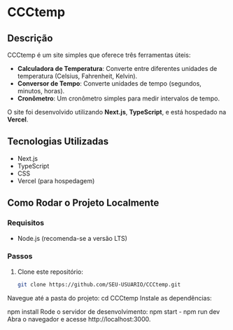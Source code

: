 # CCCtemp

## Descrição
CCCtemp é um site simples que oferece três ferramentas úteis:
- **Calculadora de Temperatura**: Converte entre diferentes unidades de temperatura (Celsius, Fahrenheit, Kelvin).
- **Conversor de Tempo**: Converte unidades de tempo (segundos, minutos, horas).
- **Cronômetro**: Um cronômetro simples para medir intervalos de tempo.

O site foi desenvolvido utilizando **Next.js**, **TypeScript**, e está hospedado na **Vercel**.

## Tecnologias Utilizadas
- Next.js
- TypeScript
- CSS
- Vercel (para hospedagem)

## Como Rodar o Projeto Localmente

### Requisitos
- Node.js (recomenda-se a versão LTS)

### Passos
1. Clone este repositório:
   ```bash
   git clone https://github.com/SEU-USUARIO/CCCtemp.git
Navegue até a pasta do projeto:
cd CCCtemp
Instale as dependências:

npm install
Rode o servidor de desenvolvimento:
npm start - npm run dev
Abra o navegador e acesse http://localhost:3000.
